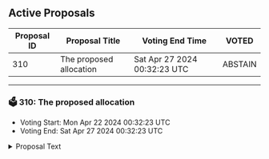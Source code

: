 ## Active Proposals

| Proposal ID | Proposal Title | Voting End Time | VOTED |
|-------------|----------------|-----------------|-------|
| 310 | The proposed allocation | Sat Apr 27 2024 00:32:23 UTC | ABSTAIN |

---

### 🗳 310: The proposed allocation
- Voting Start: Mon Apr 22 2024 00:32:23 UTC
- Voting End: Sat Apr 27 2024 00:32:23 UTC

<details>
<summary>Proposal Text</summary>
 
The proposed allocation of 10000000 CRE tokens represents an investment in our collective future as we work together to make CRE an essential part of the digital economy for sports enthusiasts around the world.
</details>
